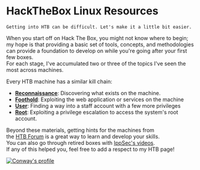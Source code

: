 # HackTheBox Linux Resources
`Getting into HTB can be difficult. Let's make it a little bit easier.`

When you start off on Hack The Box, you might not know where to begin;  
my hope is that providing a basic set of tools, concepts, and methodologies  
can provide a foundation to develop on while you're going after your first few boxes.  
For each stage, I've accumulated two or three of the topics I've seen the most across machines.

Every HTB machine has a similar kill chain:
 - [**Reconnaissance**](Reconnaissance.md): Discovering what exists on the machine.
 - [**Foothold**](Foothold.md): Exploiting the web application or services on the machine
 - [**User**](User.md): Finding a way into a staff account with a few more privileges
 - [**Root**](Root.md): Exploiting a privilege escalation to access the system's root account.
 
Beyond these materials, getting hints for the machines from  
the [HTB Forum](https://forum.hackthebox.eu/) is a great way to learn and develop your skills.  
You can also go through retired boxes with [IppSec's videos](https://www.youtube.com/channel/UCa6eh7gCkpPo5XXUDfygQQA).  
If any of this helped you, feel free to add a respect to my HTB page!
 
[![Conway's profile](https://www.hackthebox.eu/badge/image/69665)](https://www.hackthebox.eu/home/users/profile/69665)
